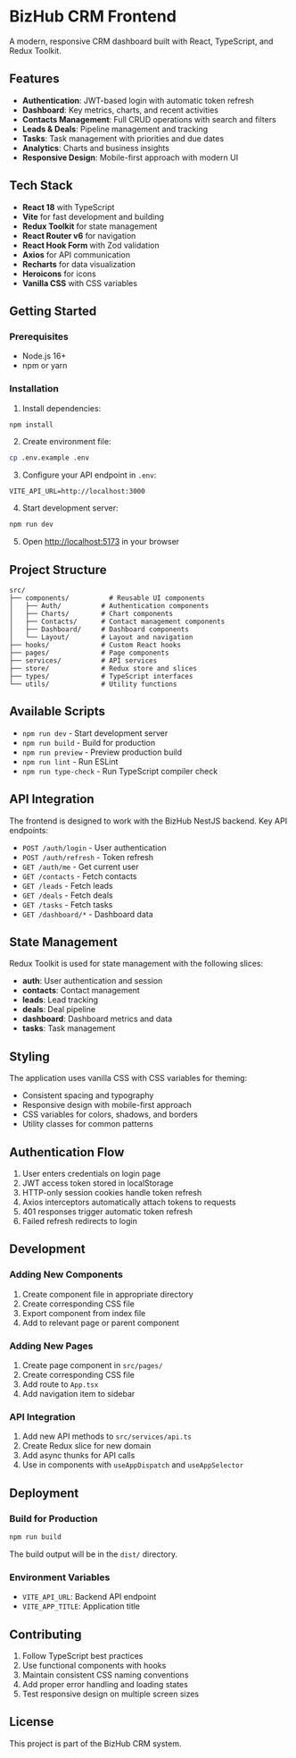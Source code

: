 # BizHub CRM Frontend

A modern, responsive CRM dashboard built with React, TypeScript, and Redux Toolkit.

## Features

- **Authentication**: JWT-based login with automatic token refresh
- **Dashboard**: Key metrics, charts, and recent activities
- **Contacts Management**: Full CRUD operations with search and filters
- **Leads & Deals**: Pipeline management and tracking
- **Tasks**: Task management with priorities and due dates
- **Analytics**: Charts and business insights
- **Responsive Design**: Mobile-first approach with modern UI

## Tech Stack

- **React 18** with TypeScript
- **Vite** for fast development and building
- **Redux Toolkit** for state management
- **React Router v6** for navigation
- **React Hook Form** with Zod validation
- **Axios** for API communication
- **Recharts** for data visualization
- **Heroicons** for icons
- **Vanilla CSS** with CSS variables

## Getting Started

### Prerequisites

- Node.js 16+ 
- npm or yarn

### Installation

1. Install dependencies:
```bash
npm install
```

2. Create environment file:
```bash
cp .env.example .env
```

3. Configure your API endpoint in `.env`:
```
VITE_API_URL=http://localhost:3000
```

4. Start development server:
```bash
npm run dev
```

5. Open [http://localhost:5173](http://localhost:5173) in your browser

## Project Structure

```
src/
├── components/          # Reusable UI components
│   ├── Auth/          # Authentication components
│   ├── Charts/        # Chart components
│   ├── Contacts/      # Contact management components
│   ├── Dashboard/     # Dashboard components
│   └── Layout/        # Layout and navigation
├── hooks/             # Custom React hooks
├── pages/             # Page components
├── services/          # API services
├── store/             # Redux store and slices
├── types/             # TypeScript interfaces
└── utils/             # Utility functions
```

## Available Scripts

- `npm run dev` - Start development server
- `npm run build` - Build for production
- `npm run preview` - Preview production build
- `npm run lint` - Run ESLint
- `npm run type-check` - Run TypeScript compiler check

## API Integration

The frontend is designed to work with the BizHub NestJS backend. Key API endpoints:

- `POST /auth/login` - User authentication
- `POST /auth/refresh` - Token refresh
- `GET /auth/me` - Get current user
- `GET /contacts` - Fetch contacts
- `GET /leads` - Fetch leads
- `GET /deals` - Fetch deals
- `GET /tasks` - Fetch tasks
- `GET /dashboard/*` - Dashboard data

## State Management

Redux Toolkit is used for state management with the following slices:

- **auth**: User authentication and session
- **contacts**: Contact management
- **leads**: Lead tracking
- **deals**: Deal pipeline
- **dashboard**: Dashboard metrics and data
- **tasks**: Task management

## Styling

The application uses vanilla CSS with CSS variables for theming:

- Consistent spacing and typography
- Responsive design with mobile-first approach
- CSS variables for colors, shadows, and borders
- Utility classes for common patterns

## Authentication Flow

1. User enters credentials on login page
2. JWT access token stored in localStorage
3. HTTP-only session cookies handle token refresh
4. Axios interceptors automatically attach tokens to requests
5. 401 responses trigger automatic token refresh
6. Failed refresh redirects to login

## Development

### Adding New Components

1. Create component file in appropriate directory
2. Create corresponding CSS file
3. Export component from index file
4. Add to relevant page or parent component

### Adding New Pages

1. Create page component in `src/pages/`
2. Create corresponding CSS file
3. Add route to `App.tsx`
4. Add navigation item to sidebar

### API Integration

1. Add new API methods to `src/services/api.ts`
2. Create Redux slice for new domain
3. Add async thunks for API calls
4. Use in components with `useAppDispatch` and `useAppSelector`

## Deployment

### Build for Production

```bash
npm run build
```

The build output will be in the `dist/` directory.

### Environment Variables

- `VITE_API_URL`: Backend API endpoint
- `VITE_APP_TITLE`: Application title

## Contributing

1. Follow TypeScript best practices
2. Use functional components with hooks
3. Maintain consistent CSS naming conventions
4. Add proper error handling and loading states
5. Test responsive design on multiple screen sizes

## License

This project is part of the BizHub CRM system.

